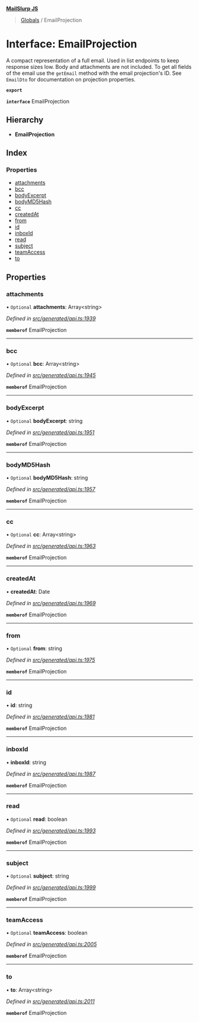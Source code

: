 **[MailSlurp JS](../README.md)**

> [Globals](../README.md) / EmailProjection

# Interface: EmailProjection

A compact representation of a full email. Used in list endpoints to keep response sizes low. Body and attachments are not included. To get all fields of the email use the `getEmail` method with the email projection's ID. See `EmailDto` for documentation on projection properties.

**`export`** 

**`interface`** EmailProjection

## Hierarchy

* **EmailProjection**

## Index

### Properties

* [attachments](emailprojection.md#attachments)
* [bcc](emailprojection.md#bcc)
* [bodyExcerpt](emailprojection.md#bodyexcerpt)
* [bodyMD5Hash](emailprojection.md#bodymd5hash)
* [cc](emailprojection.md#cc)
* [createdAt](emailprojection.md#createdat)
* [from](emailprojection.md#from)
* [id](emailprojection.md#id)
* [inboxId](emailprojection.md#inboxid)
* [read](emailprojection.md#read)
* [subject](emailprojection.md#subject)
* [teamAccess](emailprojection.md#teamaccess)
* [to](emailprojection.md#to)

## Properties

### attachments

• `Optional` **attachments**: Array\<string>

*Defined in [src/generated/api.ts:1939](https://github.com/mailslurp/mailslurp-client/blob/730b817/src/generated/api.ts#L1939)*

**`memberof`** EmailProjection

___

### bcc

• `Optional` **bcc**: Array\<string>

*Defined in [src/generated/api.ts:1945](https://github.com/mailslurp/mailslurp-client/blob/730b817/src/generated/api.ts#L1945)*

**`memberof`** EmailProjection

___

### bodyExcerpt

• `Optional` **bodyExcerpt**: string

*Defined in [src/generated/api.ts:1951](https://github.com/mailslurp/mailslurp-client/blob/730b817/src/generated/api.ts#L1951)*

**`memberof`** EmailProjection

___

### bodyMD5Hash

• `Optional` **bodyMD5Hash**: string

*Defined in [src/generated/api.ts:1957](https://github.com/mailslurp/mailslurp-client/blob/730b817/src/generated/api.ts#L1957)*

**`memberof`** EmailProjection

___

### cc

• `Optional` **cc**: Array\<string>

*Defined in [src/generated/api.ts:1963](https://github.com/mailslurp/mailslurp-client/blob/730b817/src/generated/api.ts#L1963)*

**`memberof`** EmailProjection

___

### createdAt

•  **createdAt**: Date

*Defined in [src/generated/api.ts:1969](https://github.com/mailslurp/mailslurp-client/blob/730b817/src/generated/api.ts#L1969)*

**`memberof`** EmailProjection

___

### from

• `Optional` **from**: string

*Defined in [src/generated/api.ts:1975](https://github.com/mailslurp/mailslurp-client/blob/730b817/src/generated/api.ts#L1975)*

**`memberof`** EmailProjection

___

### id

•  **id**: string

*Defined in [src/generated/api.ts:1981](https://github.com/mailslurp/mailslurp-client/blob/730b817/src/generated/api.ts#L1981)*

**`memberof`** EmailProjection

___

### inboxId

•  **inboxId**: string

*Defined in [src/generated/api.ts:1987](https://github.com/mailslurp/mailslurp-client/blob/730b817/src/generated/api.ts#L1987)*

**`memberof`** EmailProjection

___

### read

• `Optional` **read**: boolean

*Defined in [src/generated/api.ts:1993](https://github.com/mailslurp/mailslurp-client/blob/730b817/src/generated/api.ts#L1993)*

**`memberof`** EmailProjection

___

### subject

• `Optional` **subject**: string

*Defined in [src/generated/api.ts:1999](https://github.com/mailslurp/mailslurp-client/blob/730b817/src/generated/api.ts#L1999)*

**`memberof`** EmailProjection

___

### teamAccess

• `Optional` **teamAccess**: boolean

*Defined in [src/generated/api.ts:2005](https://github.com/mailslurp/mailslurp-client/blob/730b817/src/generated/api.ts#L2005)*

**`memberof`** EmailProjection

___

### to

•  **to**: Array\<string>

*Defined in [src/generated/api.ts:2011](https://github.com/mailslurp/mailslurp-client/blob/730b817/src/generated/api.ts#L2011)*

**`memberof`** EmailProjection

